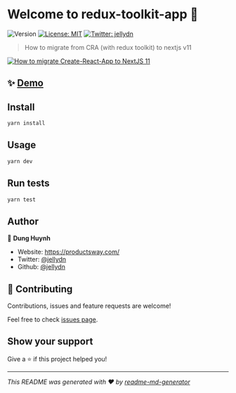 # Welcome to redux-toolkit-app 👋

![Version](https://img.shields.io/badge/version-0.1.0-blue.svg?cacheSeconds=2592000)
[![License: MIT](https://img.shields.io/badge/License-MIT-yellow.svg)](#)
[![Twitter: jellydn](https://img.shields.io/twitter/follow/jellydn.svg?style=social)](https://twitter.com/jellydn)

> How to migrate from CRA (with redux toolkit) to nextjs v11

[![How to migrate Create-React-App to NextJS 11](https://img.youtube.com/vi/PQwFb3el9pk/0.jpg)](https://www.youtube.com/watch?v=PQwFb3el9pk)

## ✨ [Demo](https://github.com/jellydn/redux-toolkit-app/pull/2)

## Install

```sh
yarn install
```

## Usage

```sh
yarn dev
```

## Run tests

```sh
yarn test
```

## Author

👤 **Dung Huynh**

- Website: https://productsway.com/
- Twitter: [@jellydn](https://twitter.com/jellydn)
- Github: [@jellydn](https://github.com/jellydn)

## 🤝 Contributing

Contributions, issues and feature requests are welcome!

Feel free to check [issues page](https://github.com/jellydn/redux-toolkit-app/issues).

## Show your support

Give a ⭐️ if this project helped you!

---

_This README was generated with ❤️ by [readme-md-generator](https://github.com/kefranabg/readme-md-generator)_
